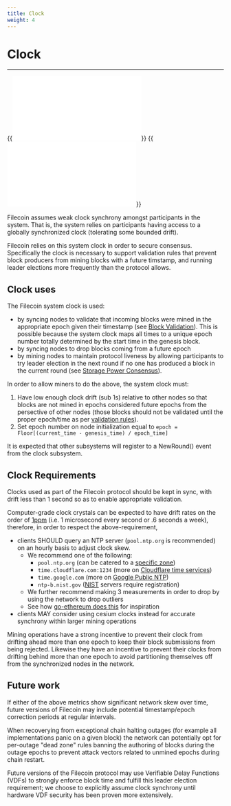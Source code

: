 ```yaml
---
title: Clock
weight: 4
---
```


# Clock
---

{{<embed src="clock_subsystem.id" lang="go" >}}
{{<embed src="clock_subsystem.go" lang="go" >}}


Filecoin assumes weak clock synchrony amongst participants in the system. That is, the system relies on participants having access to a globally synchronized clock (tolerating some bounded drift).

Filecoin relies on this system clock in order to secure consensus.  Specifically the clock is necessary to support validation rules that prevent block producers from mining blocks with a future timstamp, and running leader elections more frequently than the protocol allows.


## Clock uses
The Filecoin system clock is used:

- by syncing nodes to validate that incoming blocks were mined in the appropriate epoch given their timestamp (see [Block Validation](block#block-syntax-validation)).  This is possible because the system clock maps all times to a unique epoch number totally determined by the start time in the genesis block.
- by syncing nodes to drop blocks coming from a future epoch
- by mining nodes to maintain protocol liveness by allowing participants to try leader election in the next round if no one has produced a block in the current round (see [Storage Power Consensus](storage_power_consensus)).

In order to allow miners to do the above, the system clock must:

1. Have low enough clock drift (sub 1s) relative to other nodes so that blocks are not mined in epochs considered future epochs from the persective of other nodes (those blocks should not be validated until the proper epoch/time as per [validation rules](block#block-semantic-validation)).
2. Set epoch number on node initialization equal to `epoch = Floor[(current_time - genesis_time) / epoch_time]`

It is expected that other subsystems will register to a NewRound() event from the clock subsystem.

## Clock Requirements

Clocks used as part of the Filecoin protocol should be kept in sync, with drift less than 1 second so as to enable appropriate validation.

Computer-grade clock crystals can be expected to have drift rates on the order of [1ppm](https://www.hindawi.com/journals/jcnc/2008/583162/) (i.e. 1 microsecond every second or .6 seconds a week), therefore, in order to respect the above-requirement,

- clients SHOULD query an NTP server (`pool.ntp.org` is recommended) on an hourly basis to adjust clock skew.
  - We recommend one of the following:
    - `pool.ntp.org` (can be catered to a [specific zone](https://www.ntppool.org/zone))
    - `time.cloudflare.com:1234` (more on [Cloudflare time services](https://www.cloudflare.com/time/))
    - `time.google.com` (more on [Google Public NTP](https://developers.google.com/time))
    - `ntp-b.nist.gov` ([NIST](https://tf.nist.gov/tf-cgi/servers.cgi) servers require registration)
  - We further recommend making 3 measurements in order to drop by using the network to drop outliers
  - See how [go-ethereum does this](https://github.com/ethereum/go-ethereum/blob/master/p2p/discv5/ntp.go) for inspiration
- clients MAY consider using cesium clocks instead for accurate synchrony within larger mining operations

Mining operations have a strong incentive to prevent their clock from drifting ahead more than one epoch to keep their block submissions from being rejected.  Likewise they have an incentive to prevent their clocks from drifting behind more than one epoch to avoid partitioning themselves off from the synchronized nodes in the network.

## Future work

If either of the above metrics show significant network skew over time, future versions of Filecoin may include potential timestamp/epoch correction periods at regular intervals.

When recoverying from exceptional chain halting outages (for example all implementations panic on a given block) the network can potentially opt for per-outage "dead zone" rules banning the authoring of blocks during the outage epochs to prevent attack vectors related to unmined epochs during chain restart.

Future versions of the Filecoin protocol may use Verifiable Delay Functions (VDFs) to strongly enforce block time and fulfill this leader election requirement; we choose to explicitly assume clock synchrony until hardware VDF security has been proven more extensively.

